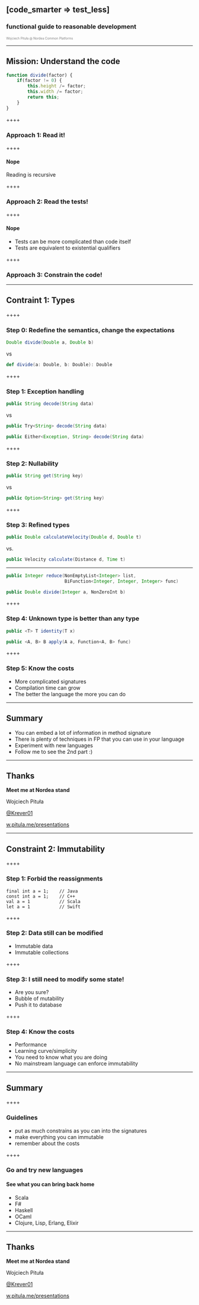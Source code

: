 
## [code_smarter => test_less]
### functional guide to reasonable development

<span style="color:gray; font-size:0.6em;">Wojciech Pituła @ Nordea Common Platforms</span>

----

## Mission: Understand the code

```javascript
function divide(factor) {
    if(factor != 0) {
        this.height /= factor;
        this.width /= factor;
        return this;
    }
}
```

++++

### Approach 1: Read it!

++++

#### Nope

Reading is recursive

++++

### Approach 2: Read the tests!

++++

#### Nope

* Tests can be more complicated than code itself
* Tests are equivalent to existential qualifiers

++++

### Approach 3: Constrain the code!

----

## Contraint 1: Types

++++

### Step 0: Redefine the semantics, change the expectations

```java
Double divide(Double a, Double b)
```
vs
```scala
def divide(a: Double, b: Double): Double
```

++++

### Step 1: Exception handling

```java
public String decode(String data)
```
vs
```java
public Try<String> decode(String data)

public Either<Exception, String> decode(String data)
```

++++

### Step 2: Nullability

```java
public String get(String key)
```
vs
```java
public Option<String> get(String key)
```

++++

### Step 3: Refined types

```java
public Double calculateVelocity(Double d, Double t)
```
vs.
```java
public Velocity calculate(Distance d, Time t)
```
---

```java
public Integer reduce(NonEmptyList<Integer> list, 
                      BiFunction<Integer, Integer, Integer> func)

public Double divide(Integer a, NonZeroInt b)

```

++++

### Step 4: Unknown type is better than any type

```java
public <T> T identity(T x)

public <A, B> B apply(A a, Function<A, B> func)
```

++++

### Step 5: Know the costs

* More complicated  signatures
* Compilation time can grow
* The better the language the more you can do

----

## Summary

* You can embed a lot of information in method signature
* There is plenty of techniques in FP that you can use in your language
* Experiment with new languages
* Follow me to see the 2nd part :)

----

## Thanks

**Meet me at Nordea stand**

Wojciech Pituła

[@Krever01](https://twitter.com/Krever01)

[w.pitula.me/presentations](http://w.pitula.me/presentations/datamass-2017/index.html)

----

## Constraint 2: Immutability

++++

### Step 1: Forbid the reassignments

```
final int a = 1;    // Java
const int a = 1;    // C++
val a = 1           // Scala
let a = 1           // Swift
```

++++

### Step 2: Data still can be modified

* Immutable data
* Immutable collections

++++

### Step 3: I still need to modify some state!

* Are you sure?
* Bubble of mutability
* Push it to database

++++

### Step 4: Know the costs 

* Performance
* Learning curve/simplicity
* You need to know what you are doing
* No mainstream language can enforce immutability

----

## Summary

++++

### Guidelines

* put as much constrains as you can into the signatures
* make everything you can immutable
* remember about the costs

++++

### Go and try new languages
#### See what you can bring back home

* Scala
* F#
* Haskell
* OCaml
* Clojure, Lisp, Erlang, Elixir


----

## Thanks

**Meet me at Nordea stand**

Wojciech Pituła

[@Krever01](https://twitter.com/Krever01)

[w.pitula.me/presentations](http://w.pitula.me/presentations/datamass-2017/index.html)


